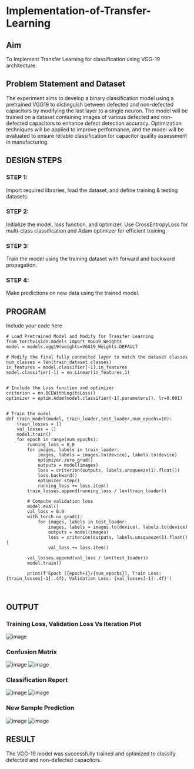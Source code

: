 # Implementation-of-Transfer-Learning
## Aim
To Implement Transfer Learning for classification using VGG-19 architecture.

## Problem Statement and Dataset
The experiment aims to develop a binary classification model using a pretrained VGG19 to distinguish between defected and non-defected capacitors by modifying the last layer to a single neuron. The model will be trained on a dataset containing images of various defected and non-defected capacitors to enhance defect detection accuracy. Optimization techniques will be applied to improve performance, and the model will be evaluated to ensure reliable classification for capacitor quality assessment in manufacturing.


## DESIGN STEPS
### STEP 1:
Import required libraries, load the dataset, and define training & testing datasets.

### STEP 2:
Initialize the model, loss function, and optimizer. Use CrossEntropyLoss for multi-class classification and Adam optimizer for efficient training.

### STEP 3:
Train the model using the training dataset with forward and backward propagation.

### STEP 4:
Make predictions on new data using the trained model.


## PROGRAM
Include your code here
```
# Load Pretrained Model and Modify for Transfer Learning
from torchvision.models import VGG19_Weights
model = models.vgg19(weights=VGG19_Weights.DEFAULT

# Modify the final fully connected layer to match the dataset classes
num_classes = len(train_dataset.classes)
in_features = model.classifier[-1].in_features
model.classifier[-1] = nn.Linear(in_features,1)


# Include the Loss function and optimizer
criterion = nn.BCEWithLogitsLoss()
optimizer = optim.Adam(model.classifier[-1].parameters(), lr=0.001)


# Train the model
def train_model(model, train_loader,test_loader,num_epochs=10):
    train_losses = []
    val_losses = []
    model.train()
    for epoch in range(num_epochs):
        running_loss = 0.0
        for images, labels in train_loader:
            images, labels = images.to(device), labels.to(device)
            optimizer.zero_grad()
            outputs = model(images)
            loss = criterion(outputs, labels.unsqueeze(1).float())
            loss.backward()
            optimizer.step()
            running_loss += loss.item()
        train_losses.append(running_loss / len(train_loader))

        # Compute validation loss
        model.eval()
        val_loss = 0.0
        with torch.no_grad():
            for images, labels in test_loader:
                images, labels = images.to(device), labels.to(device)
                outputs = model(images)
                loss = criterion(outputs, labels.unsqueeze(1).float() )
                val_loss += loss.item()

        val_losses.append(val_loss / len(test_loader))
        model.train()

        print(f'Epoch [{epoch+1}/{num_epochs}], Train Loss: {train_losses[-1]:.4f}, Validation Loss: {val_losses[-1]:.4f}')



```

## OUTPUT
### Training Loss, Validation Loss Vs Iteration Plot
![image](https://github.com/user-attachments/assets/599ff049-8e90-4b0a-b6d2-8b0e1470f3ea)

### Confusion Matrix
![image](https://github.com/user-attachments/assets/7fca0dfb-2cdd-4298-bcae-c942bc78be91)
![image](https://github.com/user-attachments/assets/0f35d7e4-e37a-44d1-855f-999ef9cfae51)


### Classification Report
![image](https://github.com/user-attachments/assets/2d80562d-c24c-4d80-8130-cfd0907042e4)
![image](https://github.com/user-attachments/assets/e289e0d3-bf79-48e4-ac18-617bf1f7646c)



### New Sample Prediction
![image](https://github.com/user-attachments/assets/284c8bc6-1ddf-4b8c-96a9-c60c39bea09f)
![image](https://github.com/user-attachments/assets/3a0e4f63-4cc8-497a-806c-0e56718b8f40)



## RESULT
The VGG-19 model was successfully trained and optimized to classify defected and non-defected capacitors.
